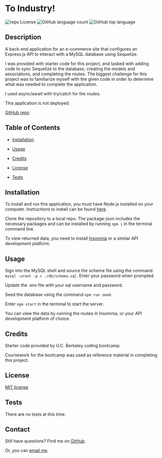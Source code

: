 # To Industry!

![repo License](https://img.shields.io/github/license/rbkeyes/team-profile-generator?color=green)
![GitHub language count](https://img.shields.io/github/languages/count/rbkeyes/team-profile-generator?color=purple)
![GitHub top language](https://img.shields.io/github/languages/top/rbkeyes/team-profile-generator)

## Description
A back-end application for an e-commerce site that configures an Express.js API to interact with a MySQL database using Sequelize.

I was provided with starter code for this project, and tasked with adding code to sync Sequelize to the database, creating the models and associations, and completing the routes. The biggest challenge for this project was to familiarize myself with the given code in order to determine what was needed to complete the application. 

I used async/await with try/catch for the routes. 

This application is not deployed.

[GitHub repo](https://github.com/rbkeyes/to-industry)

## Table of Contents

- [Installation](#installation)

- [Usage](#usage)

- [Credits](#credits)

- [License](#license)

- [Tests](#tests)

## Installation

To install and run this application, you must have Node.js installed on your computer. Instructions to install can be found [here](https://nodejs.org/en/).

Clone the repository to a local repo. The package-json includes the necessary packages and can be installed by running `npm i` in the terminal command line. 

To view returned data, you need to install [Insomnia](https://insomnia.rest/download) or a similar API development platform.

## Usage

Sign into the MySQL shell and source the schema file using the command `mysql -uroot -p < ./db/schema.sql`. Enter your password when prompted. 

Update the .env file with your sql username and password.

Seed the database using the command `npm run seed`.

Enter `npm start` in the terminal to start the server.

You can view the data by running the routes in Insomnia, or your API development platform of choice.

## Credits

Starter code provided by U.C. Berkeley coding bootcamp. 

Coursework for the bootcamp was used as reference material in completing this project.

## License

[MIT license](./LICENSE)

## Tests

There are no tests at this time.

## Contact

Still have questions? Find me on [GitHub](https://github.com/rbkeyes).

Or, you can [email me](mailto:rbkeyes@gmail.com).


